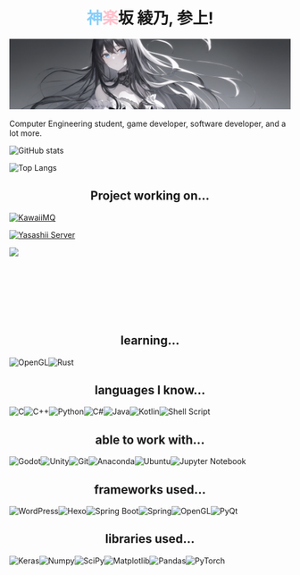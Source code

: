 <h1 align="center"><font color=lightskyblue>神</font><font color=pink>楽</font>坂 綾乃, 参上!</h1>

<img src = "./assets/image.png" class = "child" alt = "banner" >

Computer Engineering student, game developer, software developer, and a lot more.

![GitHub stats](https://github-readme-stats.vercel.app/api?username=kagurazaka-ayano&hide=stars&theme=transparent&text_color=eaa1af&title_color=add8e6&rank_icon=github)


![Top Langs](https://github-readme-stats.vercel.app/api/top-langs/?username=kagurazaka-ayano&exclude_repo=Website&size_weight=0.5&count_weight=0.5&langs_count=4&theme=transparent&text_color=eaa1af&title_color=add8e6)

<h2 align="center">Project working on...</h2>


[![KawaiiMQ](https://github-readme-stats.vercel.app/api/pin/?username=kagurazaka-ayano&repo=KawaiiMq&theme=transparent&text_color=eaa1af&title_color=add8e6)](https://github.com/kagurazaka-ayano/KawaiiMq)

[![Yasashii Server](https://github-readme-stats.vercel.app/api/pin/?username=kagurazaka-ayano&repo=YasashiiServer&theme=transparent&text_color=eaa1af&title_color=add8e6)](https://github.com/kagurazaka-ayano/YasashiiServer)


<a href = "https://store.steampowered.com/app/2191270/Ease_Out/" style="text-align: center;">
  <img src="https://cdn.cloudflare.steamstatic.com/steam/apps/2191270/header.jpg?t=1668990354" height="125px" align="center" style="margin: auto;
  display: block">
</a>

<h2 align="center">learning...</h2>

![OpenGL](https://img.shields.io/badge/OpenGL-FFFFFF?style=for-the-badge&logo=opengl)![Rust](https://img.shields.io/badge/rust-%23000000.svg?style=for-the-badge&logo=rust&logoColor=white)

<h2 align="center">languages I know...</h2>

![C](https://img.shields.io/badge/C-00599C?style=for-the-badge&logo=c&logoColor=white)![C++](https://img.shields.io/badge/C%2B%2B-00599C?style=for-the-badge&logo=c%2B%2B&logoColor=white)![Python](https://img.shields.io/badge/Python-FFD43B?style=for-the-badge&logo=python&logoColor=blue)![C#](https://img.shields.io/badge/C%23-239120?style=for-the-badge&logo=c-sharp&logoColor=white)![Java](https://img.shields.io/badge/java-%23ED8B00.svg?style=for-the-badge&logo=openjdk&logoColor=white)![Kotlin](https://img.shields.io/badge/kotlin-%237F52FF.svg?style=for-the-badge&logo=kotlin&logoColor=white)![Shell Script](https://img.shields.io/badge/shell_script-%23121011.svg?style=for-the-badge&logo=gnu-bash&logoColor=white)

<h2 align="center">able to work with...</h2>

![Godot](https://img.shields.io/badge/Godot-478CBF?style=for-the-badge&logo=GodotEngine&logoColor=white)![Unity](https://img.shields.io/badge/Unity-100000?style=for-the-badge&logo=unity&logoColor=white)![Git](https://img.shields.io/badge/GIT-E44C30?style=for-the-badge&logo=git&logoColor=white)![Anaconda](https://img.shields.io/badge/conda-342B029.svg?&style=for-the-badge&logo=anaconda&logoColor=white)![Ubuntu](https://img.shields.io/badge/Ubuntu-E95420?style=for-the-badge&logo=ubuntu&logoColor=white)![Jupyter Notebook](https://img.shields.io/badge/Jupyter-F37626.svg?&style=for-the-badge&logo=Jupyter&logoColor=white)

<h2 align="center">frameworks used...</h2>

![WordPress](https://img.shields.io/badge/Wordpress-21759B?style=for-the-badge&logo=wordpress&logoColor=white)![Hexo](https://img.shields.io/badge/Hexo-0E83CD?style=for-the-badge&logo=hexo&logoColor=white)![Spring Boot](https://img.shields.io/badge/Spring_Boot-F2F4F9?style=for-the-badge&logo=spring-boot)![Spring](https://img.shields.io/badge/Spring-6DB33F?style=for-the-badge&logo=spring&logoColor=white)![OpenGL](https://img.shields.io/badge/OpenGL-FFFFFF?style=for-the-badge&logo=opengl)![PyQt](https://img.shields.io/badge/Qt-41CD52?style=for-the-badge&logo=qt&logoColor=white)

<h2 align="center">libraries used...</h2>

![Keras](https://img.shields.io/badge/Keras-FF0000?style=for-the-badge&logo=keras&logoColor=white)![Numpy](https://img.shields.io/badge/Numpy-777BB4?style=for-the-badge&logo=numpy&logoColor=white)![SciPy](https://img.shields.io/badge/SciPy-%230C55A5.svg?style=for-the-badge&logo=scipy&logoColor=%white)![Matplotlib](https://img.shields.io/badge/Matplotlib-%23ffffff.svg?style=for-the-badge&logo=Matplotlib&logoColor=black)![Pandas](https://img.shields.io/badge/pandas-%23150458.svg?style=for-the-badge&logo=pandas&logoColor=white)![PyTorch](https://img.shields.io/badge/PyTorch-%23EE4C2C.svg?style=for-the-badge&logo=PyTorch&logoColor=white)







